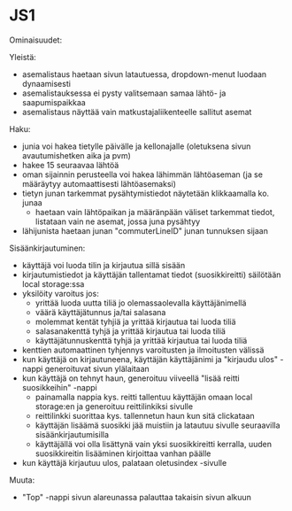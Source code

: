 # JS1

Ominaisuudet:

Yleistä:
 - asemalistaus haetaan sivun latautuessa, dropdown-menut luodaan dynaamisesti
 - asemalistauksessa ei pysty valitsemaan samaa lähtö- ja saapumispaikkaa
 - asemalistaus näyttää vain matkustajaliikenteelle sallitut asemat
    
Haku:
 
 - junia voi hakea tietylle päivälle ja kellonajalle (oletuksena sivun avautumishetken aika ja pvm)
 - hakee 15 seuraavaa lähtöä
 - oman sijainnin perusteella voi hakea lähimmän lähtöaseman (ja se määräytyy automaattisesti lähtöasemaksi)
 - tietyn junan tarkemmat pysähtymistiedot näytetään klikkaamalla ko. junaa
	- haetaan vain lähtöpaikan ja määränpään väliset tarkemmat tiedot, listataan vain ne asemat, jossa juna pysähtyy
 - lähijunista haetaan junan "commuterLineID" junan tunnuksen sijaan

Sisäänkirjautuminen:

 - käyttäjä voi luoda tilin ja kirjautua sillä sisään
 - kirjautumistiedot ja käyttäjän tallentamat tiedot (suosikkireitti) säilötään local storage:ssa
 - yksilöity varoitus jos:
	- yrittää luoda uutta tiliä jo olemassaolevalla käyttäjänimellä
	- väärä käyttäjätunnus ja/tai salasana
	- molemmat kentät tyhjiä ja yrittää kirjautua tai luoda tiliä
	- salasanakenttä tyhjä ja yrittää kirjautua tai luoda tiliä
	- käyttäjätunnuskenttä tyhjä ja yrittää kirjautua tai luoda tiliä
 - kenttien automaattinen tyhjennys varoitusten ja ilmoitusten välissä
 - kun käyttäjä on kirjautuneena, käyttäjän käyttäjänimi ja "kirjaudu ulos" -nappi generoituvat sivun ylälaitaan
 - kun käyttäjä on tehnyt haun, generoituu viiveellä "lisää reitti suosikkeihin" -nappi 
	- painamalla nappia kys. reitti tallentuu käyttäjän omaan local storage:en ja generoituu reittilinkiksi sivulle
	- reittilinkki suorittaa kys. tallennetun haun kun sitä clickataan
	- käyttäjän lisäämä suosikki jää muistiin ja latautuu sivulle seuraavilla sisäänkirjautumisilla
	- käyttäjällä voi olla lisättynä vain yksi suosikkireitti kerralla, uuden suosikkireitin lisääminen kirjoittaa vanhan päälle
 - kun käyttäjä kirjautuu ulos, palataan oletusindex -sivulle

Muuta:

 - "Top" -nappi sivun alareunassa palauttaa takaisin sivun alkuun
